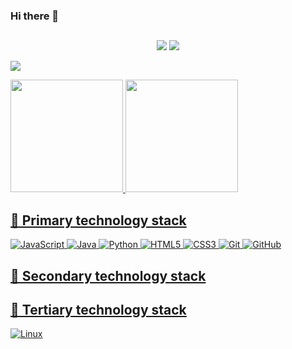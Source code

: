 ### Hi there 👋

<!--
**AntonioDRSousa/AntonioDRSousa** is a ✨ _special_ ✨ repository because its `README.md` (this file) appears on your GitHub profile.

Here are some ideas to get you started:

- 🔭 I’m currently working on ...
- 🌱 I’m currently learning ...
- 👯 I’m looking to collaborate on ...
- 🤔 I’m looking for help with ...
- 💬 Ask me about ...
- 📫 How to reach me: ...
- 😄 Pronouns: ...
- ⚡ Fun fact: ...
-->

<!---->
  ##
 
<div align="center"> 
  <a href="mailto:antoniodrsousa@gmail.com" target="_blank"><img src="https://img.shields.io/badge/Gmail-D14836?style=for-the-badge&logo=gmail&logoColor=white" target="_blank"></a> 
  <a href="https://www.linkedin.com/in/ant%C3%B3nio-de-sousa-78a4892b1/" target="_blank"><img src="https://img.shields.io/badge/-LinkedIn-%230077B5?style=for-the-badge&logo=linkedin&logoColor=white" target="_blank"></a> 
  
 
</div>

![](https://komarev.com/ghpvc/?username=antoniodrsousa&color=blue)

<div>
<a href="https://github.com/AntonioDRSousa">
<img loading="lazy" height="180em" src="https://github-readme-stats.vercel.app/api/top-langs/?username=AntonioDRSousa&layout=compact&langs_count=10&theme=tokyonight"/>
<img loading="lazy" height="180em" src="https://github-readme-stats.vercel.app/api?username=AntonioDRSousa&show_icons=true&theme=tokyonight&include_all_commits=true&count_private=true"/>
</div>

## 🥇 Primary technology stack

![JavaScript](https://img.shields.io/badge/javascript-%23323330.svg?style=for-the-badge&logo=javascript&logoColor=%23F7DF1E)
![Java](https://img.shields.io/badge/java-%23ED8B00.svg?style=for-the-badge&logo=java&logoColor=white)
![Python](https://img.shields.io/badge/python-3670A0?style=for-the-badge&logo=python&logoColor=ffdd54)
![HTML5](https://img.shields.io/badge/-HTML5-E34F26?style=for-the-badge&logo=html5&logoColor=white)
![CSS3](https://img.shields.io/badge/css3-%231572B6.svg?style=for-the-badge&logo=css3&logoColor=white)
![Git](https://img.shields.io/badge/-Git-F05032?style=for-the-badge&logo=git&logoColor=white)
![GitHub](https://img.shields.io/badge/github-%23121011.svg?style=for-the-badge&logo=github&logoColor=white)

## 🥈 Secondary technology stack

## 🥉 Tertiary technology stack

![Linux](https://img.shields.io/badge/Linux-FCC624?style=for-the-badge&logo=linux&logoColor=black)

